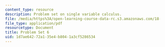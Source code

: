 ```yaml
---
content_type: resource
description: Problem set on single variable calculus.
file: /media/https%3A/open-learning-course-data-rc.s3.amazonaws.com/18-01-single-variable-calculus-fall-2006/1d7ae64272a135e4b8041a3cf5286534_ps6.pdf
file_type: application/pdf
resourcetype: Document
title: Problem Set 6
uid: 1d7ae642-72a1-35e4-b804-1a3cf5286534
---
```

